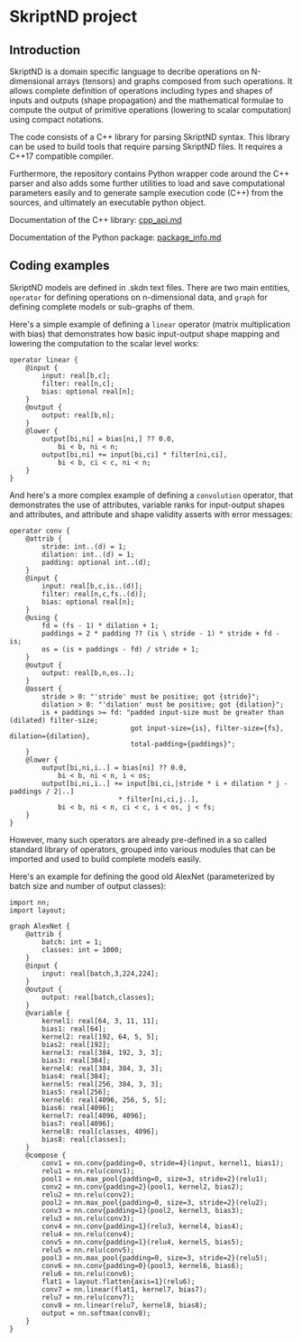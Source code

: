 SkriptND project
===================

Introduction
------------

SkriptND is a domain specific language to decribe operations on N-dimensional arrays (tensors) and graphs composed from such operations. 
It allows complete definition of operations including types and shapes of inputs and outputs (shape propagation) 
and the mathematical formulae to compute the output of primitive operations (lowering to scalar computation) using compact notations.

The code consists of a C++ library for parsing SkriptND syntax. This library can be used to build tools
that require parsing SkriptND files. It requires a C++17 compatible compiler. 

Furthermore, the repository contains Python wrapper code around the C++ parser and also adds some further utilities to load and save 
computational parameters easily and to generate sample execution code (C++) from the sources, and ultimately an executable python object.

Documentation of the C++ library: [cpp_api.md](cpp_api.md)

Documentation of the Python package: [package_info.md](package_info.md)

Coding examples
---------------

SkriptND models are defined in .skdn text files. There are two main entities, `operator` for defining operations on n-dimensional data, and `graph` for defining complete models or sub-graphs of them.

Here's a simple example of defining a `linear` operator (matrix multiplication with bias) that demonstrates how basic input-output shape mapping and lowering the computation to the scalar level works:

```
operator linear {
    @input {
        input: real[b,c];
        filter: real[n,c];
        bias: optional real[n];
    }
    @output {
        output: real[b,n];
    }
    @lower {
        output[bi,ni] = bias[ni,] ?? 0.0,
            bi < b, ni < n;
        output[bi,ni] += input[bi,ci] * filter[ni,ci],
            bi < b, ci < c, ni < n;
    }
}
```

And here's a more complex example of defining a `convolution` operator, that demonstrates the use of attributes, variable ranks for input-output shapes and attributes, and attribute and shape validity asserts with error messages:

```
operator conv {
    @attrib {
        stride: int..(d) = 1;
        dilation: int..(d) = 1;
        padding: optional int..(d);
    }
    @input {
        input: real[b,c,is..(d)];
        filter: real[n,c,fs..(d)];
        bias: optional real[n];
    }
    @using {
        fd = (fs - 1) * dilation + 1;
        paddings = 2 * padding ?? (is \ stride - 1) * stride + fd - is;
        os = (is + paddings - fd) / stride + 1;
    }
    @output {
        output: real[b,n,os..];
    }
    @assert {
        stride > 0: "'stride' must be positive; got {stride}";
        dilation > 0: "'dilation' must be positive; got {dilation}";
        is + paddings >= fd: "padded input-size must be greater than (dilated) filter-size;
                              got input-size={is}, filter-size={fs}, dilation={dilation},
                              total-padding={paddings}";
    }
    @lower {
        output[bi,ni,i..] = bias[ni] ?? 0.0,
            bi < b, ni < n, i < os;
        output[bi,ni,i..] += input[bi,ci,|stride * i + dilation * j - paddings / 2|..]
                           * filter[ni,ci,j..],
            bi < b, ni < n, ci < c, i < os, j < fs;
    }
}
```

However, many such operators are already pre-defined in a so called standard library of operators, grouped into various modules that can be imported and used to build complete models easily.

Here's an example for defining the good old AlexNet (parameterized by batch size and number of output classes):

```
import nn;
import layout;

graph AlexNet {
    @attrib {
        batch: int = 1;
        classes: int = 1000;
    }
    @input {
        input: real[batch,3,224,224];
    }
    @output {
        output: real[batch,classes];
    }
    @variable {
        kernel1: real[64, 3, 11, 11];
        bias1: real[64];
        kernel2: real[192, 64, 5, 5];
        bias2: real[192];
        kernel3: real[384, 192, 3, 3];
        bias3: real[384];
        kernel4: real[384, 384, 3, 3];
        bias4: real[384];
        kernel5: real[256, 384, 3, 3];
        bias5: real[256];
        kernel6: real[4096, 256, 5, 5];
        bias6: real[4096];
        kernel7: real[4096, 4096];
        bias7: real[4096];
        kernel8: real[classes, 4096];
        bias8: real[classes];
    }
    @compose {
        conv1 = nn.conv{padding=0, stride=4}(input, kernel1, bias1);
        relu1 = nn.relu(conv1);
        pool1 = nn.max_pool{padding=0, size=3, stride=2}(relu1);
        conv2 = nn.conv{padding=2}(pool1, kernel2, bias2);
        relu2 = nn.relu(conv2);
        pool2 = nn.max_pool{padding=0, size=3, stride=2}(relu2);
        conv3 = nn.conv{padding=1}(pool2, kernel3, bias3);
        relu3 = nn.relu(conv3);
        conv4 = nn.conv{padding=1}(relu3, kernel4, bias4);
        relu4 = nn.relu(conv4);
        conv5 = nn.conv{padding=1}(relu4, kernel5, bias5);
        relu5 = nn.relu(conv5);
        pool3 = nn.max_pool{padding=0, size=3, stride=2}(relu5);
        conv6 = nn.conv{padding=0}(pool3, kernel6, bias6);
        relu6 = nn.relu(conv6);
        flat1 = layout.flatten{axis=1}(relu6);
        conv7 = nn.linear(flat1, kernel7, bias7);
        relu7 = nn.relu(conv7);
        conv8 = nn.linear(relu7, kernel8, bias8);
        output = nn.softmax(conv8);
    }
}
```

